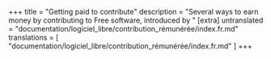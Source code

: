 +++
title = "Getting paid to contribute"
description = "Several ways to earn money by contributing to Free software, introduced by "
[extra]
untranslated = "documentation/logiciel_libre/contribution_rémunérée/index.fr.md"
translations = [
    "documentation/logiciel_libre/contribution_rémunérée/index.fr.md"
]
+++
